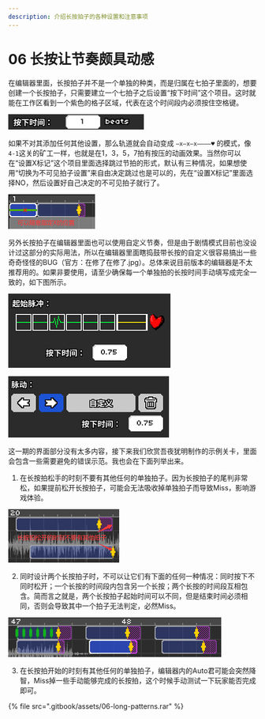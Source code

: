 ```yaml
---
description: 介绍长按拍子的各种设置和注意事项
---
```


# 06 长按让节奏颇具动感

在编辑器里面，长按拍子并不是一个单独的种类，而是归属在七拍子里面的，想要创建一个长按拍子，只需要建立一个七拍子之后设置“按下时间”这个项目。这时就能在工作区看到一个紫色的格子区域，代表在这个时间段内必须按住空格键。

![](.gitbook/assets/06-01.png)

如果不对其添加任何其他设置，那么轨道就会自动变成 `—x—x—x————♥` 的模式，像`4-1`这关的矿工一样，也就是在1，3，5，7拍有按压的动画效果。当然你可以在“设置X标记”这个项目里面选择跳过节拍的形式，默认有三种情况，如果想使用“切换为不可见拍子设置”来自由决定跳过也是可以的，先在“设置X标记”里面选择NO，然后设置好自己决定的不可见拍子就行了。

![](.gitbook/assets/06-02.png)

另外长按拍子在编辑器里面也可以使用自定义节奏，但是由于剧情模式目前也没设计过这部分的实际用法，所以在编辑器里面瞎捣鼓带长按的自定义很容易搞出一些奇奇怪怪的BUG（官方：在修了在修了.jpg）。总体来说目前版本的编辑器是不太推荐用的。如果非要使用，请至少确保每一个单独拍的长按时间手动填写成完全一致的，如下图所示。

![](.gitbook/assets/06-03.png)

![](.gitbook/assets/06-04.png)

这一期的界面部分没有太多内容，接下来我们欣赏吾夜犹明制作的示例关卡，里面会包含一些需要避免的错误示范。我也会在下面列举出来。

1. 在长按拍松手的时刻不要有其他任何的单独拍子。因为长按拍子的尾判非常松，如果提前松开长按拍子，可能会无法吸收掉单独拍子而导致Miss，影响游戏体验。

![](.gitbook/assets/06-05.png)

2. 同时设计两个长按拍子时，不可以让它们有下面的任何一种情况：同时按下不同时松开；一个长按的时间段内包含另一个长按；两个长按的时间段互相包含。简而言之就是，两个长按拍子起始时间可以不同，但是结束时间必须相同，否则会导致其中一个拍子无法判定，必然Miss。

![](.gitbook/assets/06-06.png)

3. 在长按拍开始的时刻有其他任何的单独拍子，编辑器内的Auto君可能会突然降智，Miss掉一些手动能够完成的长按拍，这个时候手动测试一下玩家能否完成即可。

{% file src=".gitbook/assets/06-long-patterns.rar" %}

